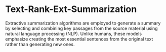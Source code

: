 # Text-Rank-Ext-Summarization

Extractive summarization algorithms are employed to generate a summary by selecting and combining key passages from the source material using natural language processing (NLP). 
Unlike humans, these models emphasize creating the most essential sentences from the original text rather than generating new ones.
